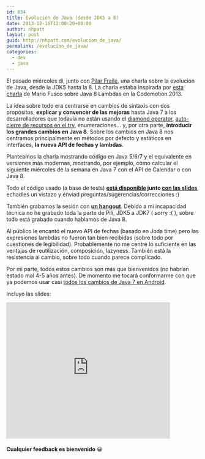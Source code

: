 ```yaml
---
id: 834
title: Evolución de Java (desde JDK5 a 8)
date: 2013-12-16T12:00:20+00:00
author: nhpatt
layout: post
guid: http://nhpatt.com/evolucion_de_java/
permalink: /evolucion_de_java/
categories:
  - dev
  - java
---
```

El pasado miércoles di, junto con [Pilar Fraile](https://twitter.com/pilyemaya), una charla sobre la evolución de Java, desde la JDK5 hasta la 8. La charla estaba inspirada por [esta charla](http://www.slideshare.net/mariofusco/fp-in-java-project-lambda-and-beyond) de Mario Fusco sobre Java 8 Lambdas en la Codemotion 2013.

La idea sobre todo era centrarse en cambios de sintaxis con dos propósitos, **explicar y convencer de las mejoras** hasta Java 7 a los desarrolladores que todavía no están usando el [diamond operator](http://www.javaworld.com/article/2074080/core-java/jdk-7--the-diamond-operator.html), [auto-cierre de recursos en el try](http://www.oracle.com/technetwork/articles/java/trywithresources-401775.html), enumeraciones&#8230; y, por otra parte, **introducir los grandes cambios en Java 8**. Sobre los cambios en Java 8 nos centramos principalmente en métodos por defecto y estáticos en interfaces, **la nueva API de fechas y lambdas**.

Planteamos la charla mostrando código en Java 5/6/7 y el equivalente en versiones más modernas, mostrando, por ejemplo, cómo calcular el siguiente miércoles de la semana en Java 7 con el API de Calendar o con Java 8.

Todo el código usado (a base de tests) **[está disponible](https://github.com/nhpatt/evolution_of_java) junto [con las slides](http://www.slideshare.net/nhpatt/evolution-of-java-29207560)**, echadles un vistazo y enviad preguntas/sugerencias/correcciones :)

También grabamos la sesión con **[un hangout](https://www.youtube.com/watch?v=By_3U1buyxY&feature=youtu.be)**. Debido a mi incapacidad técnica no he grabado toda la parte de Pili, JDK5 a JDK7 ( sorry :( ), sobre todo está grabado cuando hablamos de Java 8.

Al público le encantó el nuevo API de fechas (basado en Joda time) pero las expresiones lambdas no fueron tan bien recibidas (sobre todo por cuestiones de legibilidad). Probablemente no me centré lo suficiente en las ventajas de reutilización, composición, lazyness. También está la resistencia al cambio, sobre todo cuando parece complicado.

Por mi parte, todos estos cambios son más que bienvenidos (no habrían estado mal 4-5 años antes). De momento me tocará conformarme con que ya podemos usar casi [todos los cambios de Java 7 en Android](http://tools.android.com/tech-docs/new-build-system/user-guide#TOC-Using-sourceCompatibility-1.7).

Incluyo las slides:

<iframe style="border: 1px solid #CCC; border-width: 1px 1px 0; margin-bottom: 5px;" src="http://www.slideshare.net/slideshow/embed_code/29207560" width="425" height="355" frameborder="0" marginwidth="0" marginheight="0" scrolling="no" allowfullscreen="allowfullscreen"></iframe>

**Cualquier feedback es bienvenido** 😀

